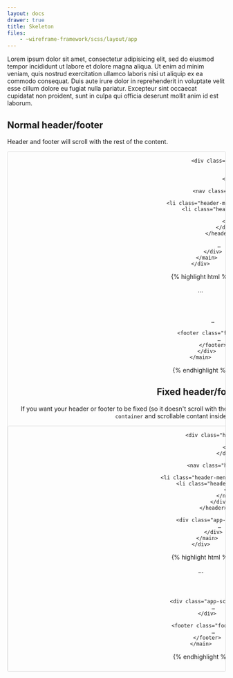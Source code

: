 ```yaml
---
layout: docs
drawer: true
title: Skeleton
files:
    - ~wireframe-framework/scss/layout/app
---
```


Lorem ipsum dolor sit amet, consectetur adipisicing elit, sed do eiusmod tempor incididunt ut labore et dolore magna aliqua. Ut enim ad minim veniam, quis nostrud exercitation ullamco laboris nisi ut aliquip ex ea commodo consequat. Duis aute irure dolor in reprehenderit in voluptate velit esse cillum dolore eu fugiat nulla pariatur. Excepteur sint occaecat cupidatat non proident, sunt in culpa qui officia deserunt mollit anim id est laborum.

<style>
.page {
    display: flex;

    height: 30vh;
    width: 100%;

    border-width: 1px;
    border-style: solid;
    border-color: #dfdfdf;
    border-radius: 3px;

    overflow-x: hidden;
    overflow-y: hidden;
}
</style>

## Normal header/footer

Header and footer will scroll with the rest of the content.

<div class="page">
    <div class="app">
        <main class="app-container">
            <div class="app-scroll">
                <header class="header is-unselectable">
                    <div class="content align-between">
                        <div class="header-menu">
                            <div class="drawer-toggle">
                                <span></span>
                                <span></span>
                                <span></span>
                            </div>

                            <div class="header-menu-logo">
                                Logo
                            </div>
                        </div>

                        <nav class="header-menu">
                            <ul>
                                <li class="header-menu-item is-active">Item 1</li>
                                <li class="header-menu-item">Item 2</li>
                            </ul>
                        </nav>
                    </div>
                </header>

                …
            </div>
        </main>
    </div>
</div>

{% highlight html %}
<body class="app">
    <main class="app-container">
        <div class="app-scroll">
            <header class="header">
                …
            </header>

            …

            <footer class="footer">
                …
            </footer>
        </div>
    </main>
</body>
{% endhighlight %}

## Fixed header/footer

If you want your header or footer to be fixed (so it doesn't scroll with the rest of the content), put your static elements in `.app-container` and scrollable contant inside `.app-scroll`, like so:

<div class="page">
    <div class="app">
        <main class="app-container">
            <header class="header is-unselectable">
                <div class="content align-between">
                    <div class="header-menu">
                        <div class="drawer-toggle">
                            <span></span>
                            <span></span>
                            <span></span>
                        </div>

                        <div class="header-menu-logo">
                            Logo
                        </div>
                    </div>

                    <nav class="header-menu">
                        <ul>
                            <li class="header-menu-item is-active">Item 1</li>
                            <li class="header-menu-item">Item 2</li>
                        </ul>
                    </nav>
                </div>
            </header>

            <div class="app-scroll">
                …
            </div>
        </main>
    </div>
</div>

{% highlight html %}
<body class="app">
    <main class="app-container">
        <header class="header">
            …
        </header>

        <div class="app-scroll">
            …
        </div>

        <footer class="footer">
            …
        </footer>
    </main>
</body>
{% endhighlight %}

## Fixed drawer

<div class="page">
    <div class="app">
        <menu class="drawer is-unselectable">
            <header class="drawer-header">
                Drawer header
            </header>

            <ul class="drawer-content menu">
                <li class="menu-item is-title">
                    <a href="#">Group title</a>
                </li>

                <li class="menu-item">
                    <a href="#">Child 1</a>
                </li>

                <li class="menu-item">
                    <a href="#">Child 2</a>
                </li>

                <li class="menu-item is-title">
                    <a href="#">Group title</a>
                </li>

                <li class="menu-item">
                    <a href="#">Child 1</a>
                </li>

                <li class="menu-item">
                    <a href="#">Child 2</a>
                </li>
            </ul>

            <footer class="drawer-footer">
                Drawer footer
            </footer>
        </menu>

        <main class="app-container">
            <div class="app-scroll">
                …
            </div>
        </main>
    </div>
</div>

{% highlight html %}
<body class="app">
    <menu class="drawer">
        …
    </menu>

    <main class="app-container">
        <div class="app-scroll">
            …
        </div>
    </main>
</body>
{% endhighlight %}

## All-in-one

<div class="page">
    <div class="app">
        <menu class="drawer is-unselectable">
            <header class="drawer-header">
                Drawer header
            </header>

            <ul class="drawer-content menu">
                <li class="menu-item is-title">
                    <a href="#">Group title</a>
                </li>

                <li class="menu-item">
                    <a href="#">Child 1</a>
                </li>

                <li class="menu-item">
                    <a href="#">Child 2</a>
                </li>

                <li class="menu-item is-title">
                    <a href="#">Group title</a>
                </li>

                <li class="menu-item">
                    <a href="#">Child 1</a>
                </li>

                <li class="menu-item">
                    <a href="#">Child 2</a>
                </li>
            </ul>

            <footer class="drawer-footer">
                Drawer footer
            </footer>
        </menu>

        <main class="app-container">
            <header class="header is-unselectable">
                <div class="content align-between">
                    <div class="header-menu">
                        <div class="drawer-toggle">
                            <span></span>
                            <span></span>
                            <span></span>
                        </div>

                        <div class="header-menu-logo">
                            Logo
                        </div>
                    </div>

                    <nav class="header-menu">
                        <ul>
                            <li class="header-menu-item is-active">Item 1</li>
                            <li class="header-menu-item">Item 2</li>
                        </ul>
                    </nav>
                </div>
            </header>

            <header class="header is-unselectable is-fluid align-end">
                <nav class="header-menu">
                    <ul>
                        <li class="button is-rounded is-outline">Item 1</li>
                        <li class="button is-rounded is-outline">Item 2</li>
                        <li class="button is-rounded is-outline">Item 3</li>
                        <li class="button is-rounded is-outline">Item 4</li>
                    </ul>
                </nav>
            </header>

            <div class="app-scroll">
                …
            </div>
        </main>
    </div>
</div>

{% highlight html %}
<body class="app">
    <menu class="drawer">
        …
    </menu>

    <main class="app-container">
        <header class="header">
            …
        </header>

        <header class="header is-fluid">
            …
        </header>

        <div class="app-scroll">
            …
        </div>

        <footer class="footer">
            …
        </footer>
    </main>
</body>
{% endhighlight %}
